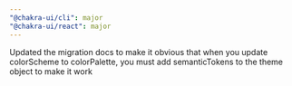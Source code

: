 ```yaml
---
"@chakra-ui/cli": major
"@chakra-ui/react": major
---
```


Updated the migration docs to make it obvious that when you update colorScheme
to colorPalette, you must add semanticTokens to the theme object to make it work
